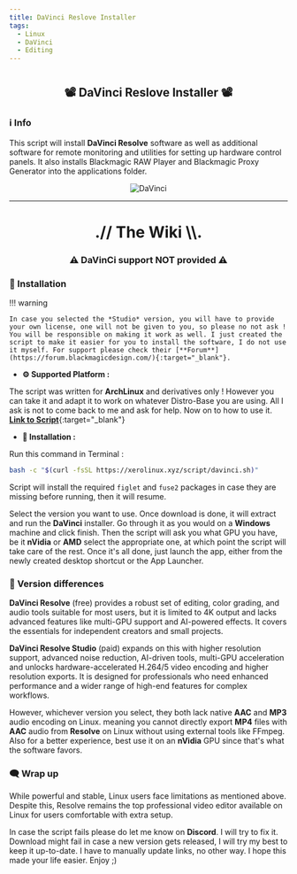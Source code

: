 ```yaml
---
title: DaVinci Reslove Installer
tags:
  - Linux
  - DaVinci
  - Editing
---
```


# <h2 align="center">📽️ DaVinci Reslove Installer 📽️</h2>

### ℹ️ Info

This script will install **DaVinci Resolve** software as well as additional software for remote monitoring and utilities for setting up hardware control panels. It also installs Blackmagic RAW Player and Blackmagic Proxy Generator into the applications folder.

<p align="center">
    <img src="https://i.imgur.com/EgULGgW.png" alt="DaVinci">
</p>

---

<h1 align="center">.// The Wiki \\.</h1>
<h3 align="center">⚠️ <strong>DaVinCi support NOT provided</strong> ⚠️</h3>

### 📜 Installation

!!! warning

    In case you selected the *Studio* version, you will have to provide your own license, one will not be given to you, so please no not ask ! You will be responsible on making it work as well. I just created the script to make it easier for you to install the software, I do not use it myself. For support please check their [**Forum**](https://forum.blackmagicdesign.com/){:target="_blank"}.
    
- **⚙️ Supported Platform :**

The script was written for **ArchLinux** and derivatives only ! However you can take it and adapt it to work on whatever Distro-Base you are using. All I ask is not to come back to me and ask for help. Now on to how to use it. [**Link to Script**](https://xerolinux.xyz/script/davinci.sh){:target="_blank"}

- **🚀 Installation :**

Run this command in Terminal :

```Bash
bash -c "$(curl -fsSL https://xerolinux.xyz/script/davinci.sh)"
```

Script will install the required `figlet` and `fuse2` packages in case they are missing before running, then it will resume.

Select the version you want to use. Once download is done, it will extract and run the **DaVinci** installer. Go through it as you would on a **Windows** machine and click finish. Then the script will ask you what GPU you have, be it **nVidia** or **AMD** select the appropriate one, at which point the script will take care of the rest. Once it's all done, just launch the app, either from the newly created desktop shortcut or the App Launcher.

### 🔄 Version differences

**DaVinci Resolve** (free) provides a robust set of editing, color grading, and audio tools suitable for most users, but it is limited to 4K output and lacks advanced features like multi-GPU support and AI-powered effects. It covers the essentials for independent creators and small projects.

**DaVinci Resolve Studio** (paid) expands on this with higher resolution support, advanced noise reduction, AI-driven tools, multi-GPU acceleration and unlocks hardware-accelerated H.264/5 video encoding and higher resolution exports. It is designed for professionals who need enhanced performance and a wider range of high-end features for complex workflows.

However, whichever version you select, they both lack native **AAC** and **MP3** audio encoding on Linux. meaning you cannot directly export **MP4** files with **AAC** audio from **Resolve** on Linux without using external tools like FFmpeg. Also for a better experience, best use it on an **nVidia** GPU since that's what the software favors.

### 🗨️ Wrap up

While powerful and stable, Linux users face limitations as mentioned above. Despite this, Resolve remains the top professional video editor available on Linux for users comfortable with extra setup.

In case the script fails please do let me know on **Discord**. I will try to fix it. Download might fail in case a new version gets released, I will try my best to keep it up-to-date. I have to manually update links, no other way. I hope this made your life easier. Enjoy ;)
